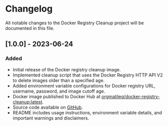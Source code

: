 # Changelog

All notable changes to the Docker Registry Cleanup project will be documented in this file.

## [1.0.0] - 2023-06-24

### Added

- Initial release of the Docker registry cleanup image.
- Implemented cleanup script that uses the Docker Registry HTTP API V2 to delete images older than a specified age.
- Added environment variable configurations for Docker registry URL, username, password, and image cutoff age.
- Docker image published to Docker Hub at [orgmatileg/docker-registry-cleanup:latest](https://hub.docker.com/repository/docker/orgmatileg/docker-registry-cleanup).
- Source code available on [GitHub](https://github.com/orgmatileg/docker-registry-cleanup).
- README includes usage instructions, environment variable details, and important warnings and disclaimers.
